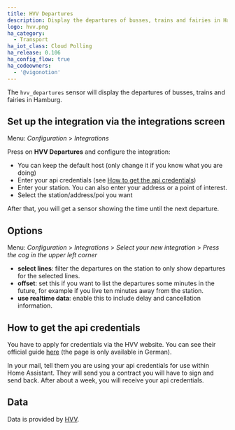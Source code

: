 ```yaml
---
title: HVV Departures
description: Display the departures of busses, trains and fairies in Hamburg within Home Assistant.
logo: hvv.png
ha_category:
  - Transport
ha_iot_class: Cloud Polling
ha_release: 0.106
ha_config_flow: true
ha_codeowners:
  - '@vigonotion'
---
```


The `hvv_departures` sensor will display the departures of busses, trains and fairies in Hamburg.

## Set up the integration via the integrations screen

Menu: *Configuration* > *Integrations*

Press on **HVV Departures** and configure the integration:

* You can keep the default host (only change it if you know what you are doing)
* Enter your api credentials (see [How to get the api credentials](#how-to-get-the-api-credentials))
* Enter your station. You can also enter your address or a point of interest.
* Select the station/address/poi you want

After that, you will get a sensor showing the time until the next departure.

## Options

Menu: *Configuration* > *Integrations* > *Select your new integration* > *Press the cog in the upper left corner*

* **select lines**: filter the departures on the station to only show departures for the selected lines.
* **offset**: set this if you want to list the departures some minutes in the future, for example if you live ten minutes away from the station.
* **use realtime data**: enable this to include delay and cancellation information.


## How to get the api credentials

You have to apply for credentials via the HVV website. You can see their official guide [here](https://www.hvv.de/de/fahrplaene/abruf-fahrplaninfos/datenabruf) (the page is only available in German).

In your mail, tell them you are using your api credentials for use within Home Assistant. They will send you a contract you will have to sign and send back. After about a week, you will receive your api credentials.

## Data

Data is provided by [HVV](https://www.hvv.de/).
